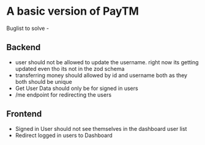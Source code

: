 
# A basic version of PayTM
 Buglist to solve - 
 ## Backend
 - user should not be allowed to update the username. right now its getting updated even tho its not in the zod schema
 - transferring money should allowed by id and username both as they both should be unique
 - Get User Data should only be for signed in users
 - /me endpoint for redirecting the users
 ## Frontend
 - Signed in User should not see themselves in the dashboard user list
 - Redirect logged in users to Dashboard 
